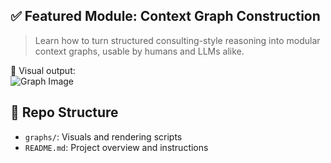 ## ✅ Featured Module: Context Graph Construction

> Learn how to turn structured consulting-style reasoning into modular context graphs, usable by humans and LLMs alike.

🧠 Visual output:  
![Graph Image](./graphs/matcha_graph_viz.png)

## 📂 Repo Structure

- `graphs/`: Visuals and rendering scripts
- `README.md`: Project overview and instructions
